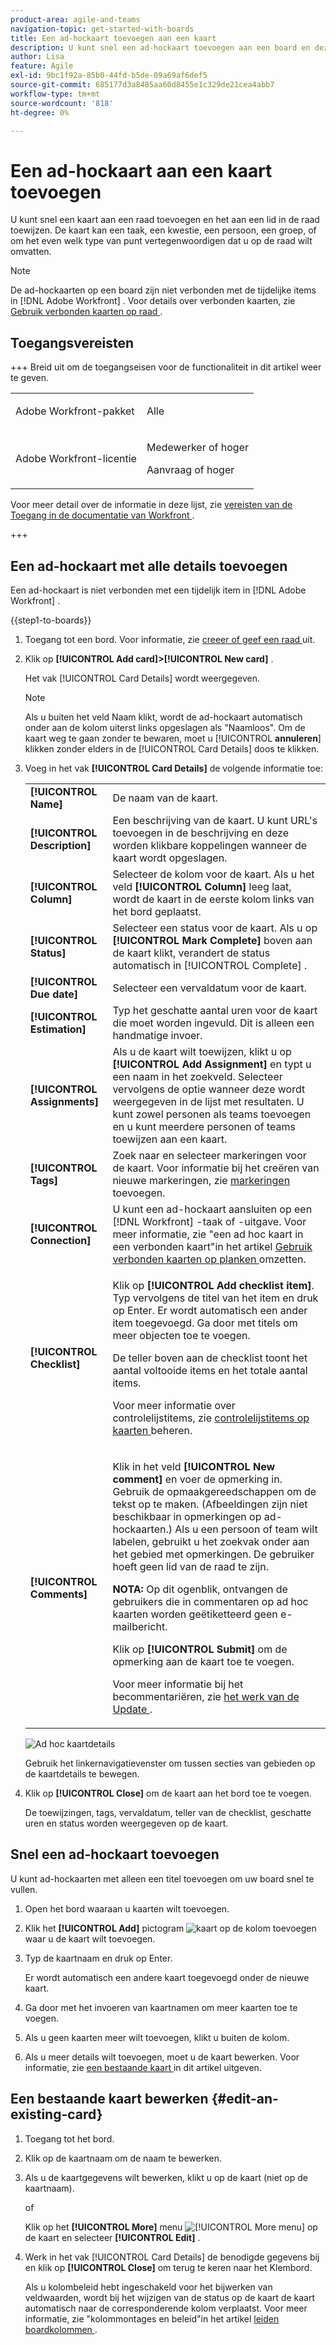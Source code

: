 ```yaml
---
product-area: agile-and-teams
navigation-topic: get-started-with-boards
title: Een ad-hockaart toevoegen aan een kaart
description: U kunt snel een ad-hockaart toevoegen aan een board en deze toewijzen aan een lid van de board. De kaart kan een taak, een kwestie, een persoon, een groep, of om het even welk type van punt vertegenwoordigen dat u op de raad wilt omvatten.
author: Lisa
feature: Agile
exl-id: 9bc1f92a-85b0-44fd-b5de-09a69af6def5
source-git-commit: 685177d3a8485aa60d8455e1c329de21cea4abb7
workflow-type: tm+mt
source-wordcount: '818'
ht-degree: 0%

---
```


# Een ad-hockaart aan een kaart toevoegen

U kunt snel een kaart aan een raad toevoegen en het aan een lid in de raad toewijzen. De kaart kan een taak, een kwestie, een persoon, een groep, of om het even welk type van punt vertegenwoordigen dat u op de raad wilt omvatten.

>[!NOTE]
>
>De ad-hockaarten op een board zijn niet verbonden met de tijdelijke items in [!DNL Adobe Workfront] . Voor details over verbonden kaarten, zie [ Gebruik verbonden kaarten op raad ](/help/quicksilver/agile/get-started-with-boards/connected-cards.md).

## Toegangsvereisten

+++ Breid uit om de toegangseisen voor de functionaliteit in dit artikel weer te geven.

<table style="table-layout:auto"> 
 <col> 
 <col> 
 <tbody> 
  <tr> 
   <td role="rowheader">Adobe Workfront-pakket</td> 
   <td> <p>Alle</p> </td> 
  </tr> 
  <tr> 
   <td role="rowheader">Adobe Workfront-licentie</td> 
   <td> 
   <p>Medewerker of hoger</p> 
   <p>Aanvraag of hoger</p>
   </td> 
  </tr> 
 </tbody> 
</table>

Voor meer detail over de informatie in deze lijst, zie [ vereisten van de Toegang in de documentatie van Workfront ](/help/quicksilver/administration-and-setup/add-users/access-levels-and-object-permissions/access-level-requirements-in-documentation.md).

+++

## Een ad-hockaart met alle details toevoegen

Een ad-hockaart is niet verbonden met een tijdelijk item in [!DNL Adobe Workfront] .

{{step1-to-boards}}

1. Toegang tot een bord. Voor informatie, zie [ creeer of geef een raad ](../../agile/get-started-with-boards/create-edit-board.md) uit.
1. Klik op **[!UICONTROL Add card]>[!UICONTROL New card]** .

   Het vak [!UICONTROL Card Details] wordt weergegeven.

   >[!NOTE]
   >
   >Als u buiten het veld Naam klikt, wordt de ad-hockaart automatisch onder aan de kolom uiterst links opgeslagen als &quot;Naamloos&quot;. Om de kaart weg te gaan zonder te bewaren, moet u [!UICONTROL **annuleren**] klikken zonder elders in de [!UICONTROL Card Details] doos te klikken.

1. Voeg in het vak **[!UICONTROL Card Details]** de volgende informatie toe:

   <table style="table-layout:auto"> 
    <col> 
    <col> 
    <tbody> 
     <tr> 
      <td role="rowheader"><strong>[!UICONTROL Name]</strong> </td> 
      <td>De naam van de kaart.</td> 
     </tr> 
     <tr> 
      <td role="rowheader"><strong>[!UICONTROL Description]</strong> </td> 
      <td>Een beschrijving van de kaart. U kunt URL's toevoegen in de beschrijving en deze worden klikbare koppelingen wanneer de kaart wordt opgeslagen.</td>
     </tr>
     <tr> 
      <td role="rowheader"><strong>[!UICONTROL Column]</strong> </td> 
      <td>Selecteer de kolom voor de kaart. Als u het veld <strong>[!UICONTROL Column]</strong> leeg laat, wordt de kaart in de eerste kolom links van het bord geplaatst.</td>
     </tr>
     <tr> 
      <td role="rowheader"><strong>[!UICONTROL Status]</strong> </td> 
      <td>Selecteer een status voor de kaart. Als u op <strong>[!UICONTROL Mark Complete]</strong> boven aan de kaart klikt, verandert de status automatisch in [!UICONTROL Complete] .</td> 
     </tr>
     <tr> 
      <td role="rowheader"><strong>[!UICONTROL Due date]</strong></td> 
      <td>Selecteer een vervaldatum voor de kaart. </td>
     </tr>
     <tr> 
      <td role="rowheader"><strong>[!UICONTROL Estimation]</strong></td> 
      <td>Typ het geschatte aantal uren voor de kaart die moet worden ingevuld. Dit is alleen een handmatige invoer.</td>
     </tr>
     <tr> 
      <td role="rowheader"><strong>[!UICONTROL Assignments]</strong> </td> 
      <td>Als u de kaart wilt toewijzen, klikt u op <strong>[!UICONTROL Add Assignment]</strong> en typt u een naam in het zoekveld. Selecteer vervolgens de optie wanneer deze wordt weergegeven in de lijst met resultaten. U kunt zowel personen als teams toevoegen en u kunt meerdere personen of teams toewijzen aan een kaart.</td>
     </tr>     
     <tr> 
      <td role="rowheader"><strong>[!UICONTROL Tags]</strong></td> 
      <td>Zoek naar en selecteer markeringen voor de kaart. Voor informatie bij het creëren van nieuwe markeringen, zie <a href="../../agile/get-started-with-boards/add-tags.md" class="MCXref xref"> markeringen </a> toevoegen.</td> 
     </tr>
     <tr>
      <td role="rowheader"><strong>[!UICONTROL Connection]</strong> </td>
      <td>U kunt een ad-hockaart aansluiten op een [!DNL Workfront] -taak of -uitgave. Voor meer informatie, zie "een ad hoc kaart in een verbonden kaart"in het artikel <a href="/help/quicksilver/agile/get-started-with-boards/connected-cards.md"> Gebruik verbonden kaarten op planken </a> omzetten.</td>
     </tr>
     <tr> 
      <td role="rowheader"><strong>[!UICONTROL Checklist]</strong> </td> 
      <td> <p>Klik op <strong>[!UICONTROL Add checklist item]</strong>. Typ vervolgens de titel van het item en druk op Enter. Er wordt automatisch een ander item toegevoegd. Ga door met titels om meer objecten toe te voegen.</p> <p>De teller boven aan de checklist toont het aantal voltooide items en het totale aantal items.</p> <p>Voor meer informatie over controlelijstitems, zie <a href="/help/quicksilver/agile/get-started-with-boards/manage-checklist-items.md"> controlelijstitems op kaarten </a> beheren.</p> </td> 
     </tr>
     <tr>
      <td role="rowheader"><strong>[!UICONTROL Comments]</strong></td>
      <td><p>Klik in het veld <strong>[!UICONTROL New comment]</strong> en voer de opmerking in. Gebruik de opmaakgereedschappen om de tekst op te maken. (Afbeeldingen zijn niet beschikbaar in opmerkingen op ad-hockaarten.) Als u een persoon of team wilt labelen, gebruikt u het zoekvak onder aan het gebied met opmerkingen. De gebruiker hoeft geen lid van de raad te zijn.</p><p><strong> NOTA:</strong> Op dit ogenblik, ontvangen de gebruikers die in commentaren op ad hoc kaarten worden geëtiketteerd geen e-mailbericht.
      </p><p>Klik op <strong>[!UICONTROL Submit]</strong> om de opmerking aan de kaart toe te voegen.</p>
      <p>Voor meer informatie bij het becommentariëren, zie <a href="/help/quicksilver/workfront-basics/updating-work-items-and-viewing-updates/update-work.md"> het werk van de Update </a>.</p></td>
     </tr>
    </tbody> 
   </table>

   ![ Ad hoc kaartdetails ](assets/ad-hoc-card-details-with-comments.png)

   Gebruik het linkernavigatievenster om tussen secties van gebieden op de kaartdetails te bewegen.

1. Klik op **[!UICONTROL Close]** om de kaart aan het bord toe te voegen.

   De toewijzingen, tags, vervaldatum, teller van de checklist, geschatte uren en status worden weergegeven op de kaart.

## Snel een ad-hockaart toevoegen

U kunt ad-hockaarten met alleen een titel toevoegen om uw board snel te vullen.

1. Open het bord waaraan u kaarten wilt toevoegen.
1. Klik het **[!UICONTROL Add]** pictogram ![ kaart ](assets/addicon-spectrum.png) op de kolom toevoegen waar u de kaart wilt toevoegen.
1. Typ de kaartnaam en druk op Enter.

   Er wordt automatisch een andere kaart toegevoegd onder de nieuwe kaart.

1. Ga door met het invoeren van kaartnamen om meer kaarten toe te voegen.
1. Als u geen kaarten meer wilt toevoegen, klikt u buiten de kolom.
1. Als u meer details wilt toevoegen, moet u de kaart bewerken. Voor informatie, zie [ een bestaande kaart ](#edit-an-existing-card) in dit artikel uitgeven.

## Een bestaande kaart bewerken {#edit-an-existing-card}

1. Toegang tot het bord.
1. Klik op de kaartnaam om de naam te bewerken.
1. Als u de kaartgegevens wilt bewerken, klikt u op de kaart (niet op de kaartnaam).

   of

   Klik op het **[!UICONTROL More]** menu ![[!UICONTROL More menu]](assets/more-icon-spectrum.png) op de kaart en selecteer **[!UICONTROL Edit]** .

1. Werk in het vak [!UICONTROL Card Details] de benodigde gegevens bij en klik op **[!UICONTROL Close]** om terug te keren naar het Klembord.

   Als u kolombeleid hebt ingeschakeld voor het bijwerken van veldwaarden, wordt bij het wijzigen van de status op de kaart de kaart automatisch naar de corresponderende kolom verplaatst. Voor meer informatie, zie &quot;kolommontages en beleid&quot;in het artikel [ leiden boardkolommen ](/help/quicksilver/agile/get-started-with-boards/manage-board-columns.md).
